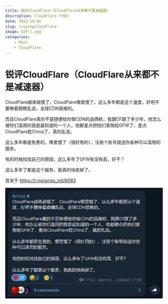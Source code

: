 ```yaml
---
title: 锐评CloudFlare（CloudFlare从来都不是减速器）
description: CloudFlare YYDS!
date: 2023-10-02
slug: ruipingcloudflare
image: OIP-C.jpg
categories:
    - Main
    - CloudFlare
---
```


# 锐评CloudFlare（CloudFlare从来都不是减速器）

CloudFlare越来越慢了，CloudFlare哪里慢了，这么多年都是这个速度，好吧不要睁着眼睛乱说，全球CDN很难的。

而且CloudFlare真的不是随便给你做CDN的品牌欸，我跟CF跟了多少年，他怎么被你们滥用的我是最知道的一个人，他都差点把他们家掏给GFW了，差点CloudFlare姓China了，真的乱说。

这么多年都是免费的，哪里慢了（很好用的），注册个账号就送你各种可以滥用的服务。

有的时候找找自己的原因，这么多年了GFW有没有高，好不？

这么多年了都是这个服务，我真的快疯掉了。

首发于 <https://t.me/aries_init/6083>

![Alt text](image.png)
